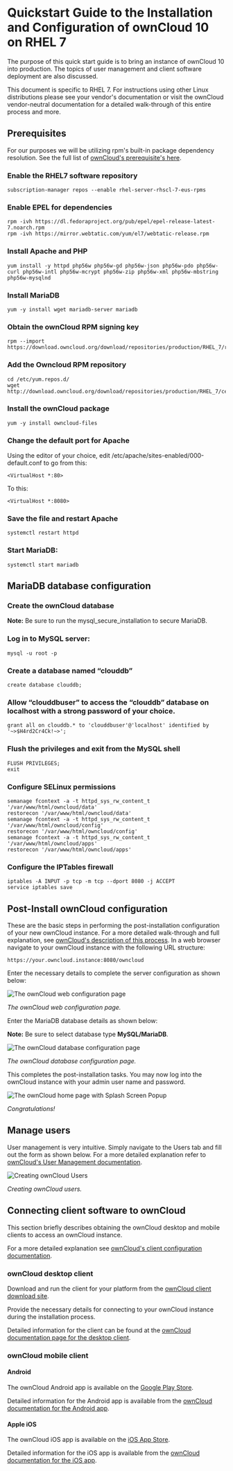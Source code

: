# Quickstart Guide to the Installation and Configuration of ownCloud 10 on RHEL 7

The purpose of this quick start guide is to bring an instance of ownCloud 10 into production. The topics of user management and client software deployment are also discussed.

This document is specific to RHEL 7. For instructions using other Linux distributions please see your vendor's documentation or visit the ownCloud vendor-neutral documentation for a detailed walk-through of this entire process and more.

## Prerequisites

For our purposes we will be utilizing rpm's built-in package dependency resolution. See the full list of [ownCloud's prerequisite's here](https://doc.owncloud.com/server/admin_manual/installation/manual_installation.html#prerequisites).

### Enable the RHEL7 software repository

    subscription-manager repos --enable rhel-server-rhscl-7-eus-rpms

### Enable EPEL for dependencies

    rpm -ivh https://dl.fedoraproject.org/pub/epel/epel-release-latest-7.noarch.rpm
    rpm -ivh https://mirror.webtatic.com/yum/el7/webtatic-release.rpm

### Install Apache and PHP

    yum install -y httpd php56w php56w-gd php56w-json php56w-pdo php56w-curl php56w-intl php56w-mcrypt php56w-zip php56w-xml php56w-mbstring php56w-mysqlnd

### Install MariaDB

    yum -y install wget mariadb-server mariadb

### Obtain the ownCloud RPM signing key

    rpm --import https://download.owncloud.org/download/repositories/production/RHEL_7/repodata/repomd.xml.key

### Add the Owncloud RPM repository

    cd /etc/yum.repos.d/
    wget http://download.owncloud.org/download/repositories/production/RHEL_7/ce:stable.repo

### Install the ownCloud package

    yum -y install owncloud-files

### Change the default port for Apache

Using the editor of your choice, edit /etc/apache/sites-enabled/000-default.conf to go from this:

    <VirtualHost *:80>

To this:

    <VirtualHost *:8080>

### Save the file and restart Apache

    systemctl restart httpd

### Start MariaDB:

    systemctl start mariadb

## MariaDB database configuration

### Create the ownCloud database

__Note:__ Be sure to run the mysql_secure_installation to secure MariaDB.

### Log in to MySQL server:

    mysql -u root -p

### Create a database named “clouddb”

    create database clouddb;

### Allow “clouddbuser” to access the “clouddb” database on localhost with a strong password of your choice.

    grant all on clouddb.* to 'clouddbuser'@'localhost' identified by '~>$H4rd2Cr4Ck!~>';

### Flush the privileges and exit from the MySQL shell

    FLUSH PRIVILEGES;
    exit

### Configure SELinux permissions

    semanage fcontext -a -t httpd_sys_rw_content_t '/var/www/html/owncloud/data'
    restorecon '/var/www/html/owncloud/data'
    semanage fcontext -a -t httpd_sys_rw_content_t '/var/www/html/owncloud/config'
    restorecon '/var/www/html/owncloud/config'
    semanage fcontext -a -t httpd_sys_rw_content_t '/var/www/html/owncloud/apps'
    restorecon '/var/www/html/owncloud/apps'

### Configure the IPTables firewall

    iptables -A INPUT -p tcp -m tcp --dport 8080 -j ACCEPT
    service iptables save

## Post-Install ownCloud configuration

These are the basic steps in performing the post-installation configuration of your new ownCloud instance. For a more detailed walk-through and full explanation, see [ownCloud's description of this process](https://doc.owncloud.com/server/admin_manual/installation/installation_wizard.html#introduction). In a web browser navigate to your ownCloud instance with the following URL structure:

    https://your.owncloud.instance:8080/owncloud

Enter the necessary details to complete the server configuration as shown below:

![The ownCloud web configuration page](https://doc.owncloud.com/server/admin_manual/_images/installation/install-wizard-a.png)

_The ownCloud web configuration page._

Enter the MariaDB database details as shown below:

__Note:__ Be sure to select database type __MySQL/MariaDB__.

![The ownCloud database configuration page](https://doc.owncloud.com/server/admin_manual/_images/installation/install-wizard-a1.png)

_The ownCloud database configuration page._

This completes the post-installation tasks. You may now log into the ownCloud instance with your admin user name and password.

![The ownCloud home page with Splash Screen Popup](https://www.itzgeek.com/wp-content/uploads/2016/11/Install-ownCloud-10-on-Ubuntu-16.04-ownCloud-Apps-1024x621.png)

_Congratulations!_

## Manage users

User management is very intuitive. Simply navigate to the Users tab and fill out the form as shown below. For a more detailed explanation refer to [ownCloud's User Management documentation](https://doc.owncloud.org/server/9.1/admin_manual/configuration_user/user_configuration.html).

![Creating ownCloud Users](https://doc.owncloud.org/server/9.1/admin_manual/_images/users-create.png)

_Creating ownCloud users._

## Connecting client software to ownCloud

This section briefly describes obtaining the ownCloud desktop and mobile clients to access an ownCloud instance.

For a more detailed explanation see [ownCloud's client configuration documentation](https://doc.owncloud.com/desktop/).

### ownCloud desktop client

Download and run the client for your platform from the [ownCloud client download site](https://owncloud.com/desktop-app/).

Provide the necessary details for connecting to your ownCloud instance during the installation process.

Detailed information for the client can be found at the [ownCloud documentation page for the desktop client](https://doc.owncloud.com/desktop/installing.html).

### ownCloud mobile client

#### Android

The ownCloud Android app is available on the [Google Play Store](https://play.google.com/store/apps/details?id=com.owncloud.android).

Detailed information for the Android app is available from the [ownCloud documentation for the Android app](https://doc.owncloud.com/android/).

#### Apple iOS

The ownCloud iOS app is available on the [iOS App Store](https://apps.apple.com/us/app/owncloud-file-sync-and-share/id1359583808).

Detailed information for the iOS app is available from the [ownCloud documentation for the iOS app](https://doc.owncloud.com/ios/).
